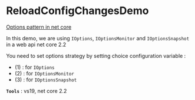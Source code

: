 # ReloadConfigChangesDemo

[Options pattern in net core](https://docs.microsoft.com/en-us/aspnet/core/fundamentals/configuration/options)

In this demo, we are using `IOptions`, `IOptionsMonitor` and `IOptionsSnapshot` in a web api net core 2.2

You need to set options strategy by setting choice configuration variable :
- (1) : for `IOptions`
- (2) : for `IOptionsMonitor`
- (3) : for `IOptionsSnapshot`

**`Tools`** : vs19, net core 2.2